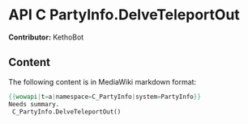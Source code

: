 # API C PartyInfo.DelveTeleportOut

**Contributor:** KethoBot

## Content

The following content is in MediaWiki markdown format:

```mediawiki
{{wowapi|t=a|namespace=C_PartyInfo|system=PartyInfo}}
Needs summary.
 C_PartyInfo.DelveTeleportOut()
```